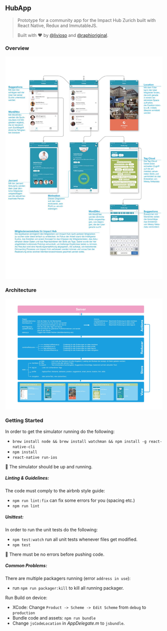 ## HubApp

> Prototype for a community app for the Impact Hub Zurich built with React Native, Redux and ImmutableJS.  
>  
> Built with ♥️ by [@livioso](https://github.com/livioso/) and [@raphioriginal](https://github.com/RaphiOriginal).

### Overview
![Overview](./docs/Overview.png)

### Architecture
![Architecture](./docs/Architecture.png)

### Getting Started

In order to get the simulator running do the following:
- `brew install node && brew install watchman && npm install -g react-native-cli`
- `npm install`
- `react-native run-ios`

🚀 The simulator should be up and running.

##### Linting & Guidelines:
The code must comply to the airbnb style guide:
- `npm run lint:fix` can fix some errors for you (spacing etc.)
- `npm run lint`

##### Unittest:
In order to run the unit tests do the following:
- `npm test:watch` run all unit tests whenever files get modified.
- `npm test`

🙅 There must be no errors before pushing code.

##### Common Problems:
There are multiple packagers running (error `address in use`):
- run `npm run packager:kill` to kill all running packager.

Run Build on device:
- XCode: Change `Product -> Scheme -> Edit Scheme` from `debug` to `production`
- Bundle code and assets: `npm run bundle`
- Change `jsCodeLocation` in _AppDelegate.m_ to `jsbundle`.
